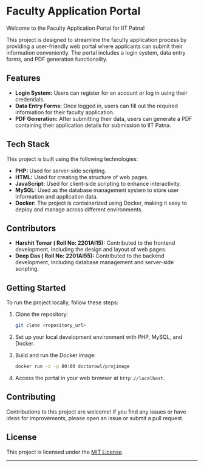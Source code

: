 
# Faculty Application Portal

Welcome to the Faculty Application Portal for IIT Patna!

This project is designed to streamline the faculty application process by providing a user-friendly web portal where applicants can submit their information conveniently. The portal includes a login system, data entry forms, and PDF generation functionality.

## Features

- **Login System:** Users can register for an account or log in using their credentials.
- **Data Entry Forms:** Once logged in, users can fill out the required information for their faculty application.
- **PDF Generation:** After submitting their data, users can generate a PDF containing their application details for submission to IIT Patna.

## Tech Stack

This project is built using the following technologies:

- **PHP:** Used for server-side scripting.
- **HTML:** Used for creating the structure of web pages.
- **JavaScript:** Used for client-side scripting to enhance interactivity.
- **MySQL:** Used as the database management system to store user information and application data.
- **Docker:** The project is containerized using Docker, making it easy to deploy and manage across different environments.

## Contributors

- **Harshit Tomar ( Roll No: 2201AI15):** Contributed to the frontend development, including the design and layout of web pages.
- **Deep Das ( Roll No: 2201AI55):** Contributed to the backend development, including database management and server-side scripting.

## Getting Started

To run the project locally, follow these steps:

1. Clone the repository:

   ```bash
   git clone <repository_url>
   ```

2. Set up your local development environment with PHP, MySQL, and Docker.

3. Build and run the Docker image:

   ```bash
   docker run -d -p 80:80 doctorowl/projimage
   ```

4. Access the portal in your web browser at `http://localhost`.

## Contributing

Contributions to this project are welcome! If you find any issues or have ideas for improvements, please open an issue or submit a pull request.

## License

This project is licensed under the [MIT License](LICENSE).

---
